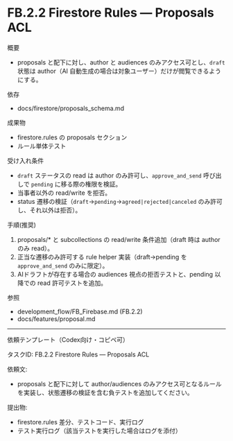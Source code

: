 # FB.2.2 Firestore Rules — Proposals ACL

概要
- proposals と配下に対し、author と audiences のみアクセス可とし、`draft` 状態は author（AI 自動生成の場合は対象ユーザー）だけが閲覧できるようにする。

依存
- docs/firestore/proposals_schema.md

成果物
- firestore.rules の proposals セクション
- ルール単体テスト

受け入れ条件
- `draft` ステータスの read は author のみ許可し、`approve_and_send` 呼び出しで `pending` に移る際の権限を検証。
- 当事者以外の read/write を拒否。
- status 遷移の検証（`draft`→`pending`→`agreed|rejected|canceled` のみ許可し、それ以外は拒否）。

手順(推奨)
1) proposals/* と subcollections の read/write 条件追加（draft 時は author のみ read）。
2) 正当な遷移のみ許可する rule helper 実装（draft→pending を `approve_and_send` のみに限定）。
3) AIドラフトが存在する場合の audiences 視点の拒否テストと、pending 以降での read 許可テストを追加。

参照
- development_flow/FB_Firebase.md (FB.2.2)
- docs/features/proposal.md

---
依頼テンプレート（Codex向け・コピペ可）

タスクID: FB.2.2 Firestore Rules — Proposals ACL

依頼文:
- proposals と配下に対して author/audiences のみアクセス可となるルールを実装し、状態遷移の検証を含む負テストを追加してください。

提出物:
- firestore.rules 差分、テストコード、実行ログ
- テスト実行ログ（該当テストを実行した場合はログを添付）
